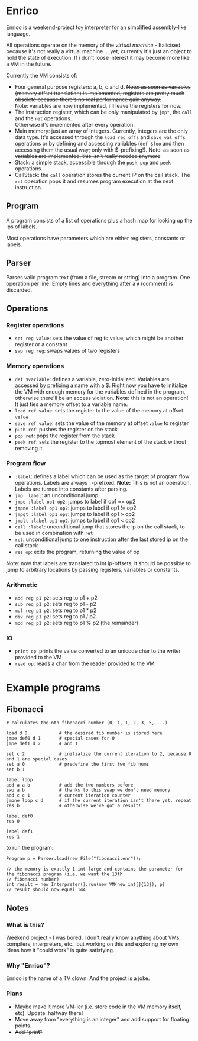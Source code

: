 # Enrico

Enrico is a weekend-project toy interpreter for an simplified assembly-like language.

All operations operate on the memory of the *virtual machine* - 
Italicised because it's not really a virtual machine ... yet; currently 
it's just an object to hold the state of execution. If i don't loose 
interest it may become more like a VM in the future.

Currently the VM consists of:

* Four general purpose registers: a, b, c and d. 
  ~~Note: as soon as variables (memory offset translation) is 
  implemented, registers are pretty much obsolete because there's no 
  real performance gain anyway.~~   
  Note: variables are now implemented, i'll leave the registers for now.
* The instruction register, which can be only manipulated by `jmp*`, the
  `call` and the `ret` operations.  
  Otherwise it's incremented after every operation.
* Main memory: just an array of integers. Currently, integers are the 
  only data type. It's accessed through the `load reg offs` and 
  `save val offs` operations or by defining and accessing variables 
  (`def $foo` and then accessing them the usual way; only with 
  $-prefixing!).
  ~~Note: as soon as variables are implemented, this isn't really 
  needed anymore~~
* Stack: a simple stack, accessible through the `push`, `pop` and `peek`
  operations.
* CallStack: the `call` operation stores the current IP on the call 
  stack. The `ret` operation pops it and resumes program execution at 
  the next instruction.

## Program

A program consists of a list of operations plus a hash map for looking 
up the ips of labels. 

Most operations have parameters which are either registers, constants 
or labels.

## Parser

Parses valid program text (from a file, stream or string) into a 
program. One operation per line. Empty lines and everything after a 
`#` (comment) is discarded.

## Operations

### Register operations

* `set reg value`: sets the value of reg to value, which might be 
  another register or a constant
* `swp reg reg`: swaps values of two registers

### Memory operations

* `def $variable`: defines a variable, zero-initialized. Variables 
    are accessed by prefixing a name with a $. Right now you have to 
    initialize the VM with enough memory for the variables defined
    in the program, otherwise there'll be an access violation.
    **Note:** this is not an operation! It just ties a memory offset
      to a variable name.
* `load ref value`: sets the register to the value of the memory at 
  offset `value`
* `save ref value`: sets the value of the memory at offset `value` to 
  register
* `push ref`: pushes the register on the stack
* `pop ref`: pops the register from the stack
* `peek ref`: sets the register to the topmost element of the stack 
  without removing it

### Program flow

* `:label`: defines a label which can be used as the target of program 
  flow operations. Labels are always `:`-prefixed.
  **Note:** This is not an operation. Labels are turned into constants 
  after parsing.
* `jmp :label`: an unconditional jump
* `jmpe :label op1 op2`: jumps to label if op1 == op2
* `jmpne :label op1 op2`: jumps to label if op1 != op2
* `jmpgt :label op1 op2`: jumps to label if op1 > op2
* `jmplt :label op1 op2`: jumps to label if op1 < op2
* `call :label`: unconditional jump that stores the ip on the call 
  stack, to be used in combination with `ret`
* `ret`: unconditional jump to one instruction after the last stored ip 
  on the call stack
* `res op`: exits the program, returning the value of op

Note: now that labels are translated to int ip-offsets, it should be
 possible to jump to arbitrary locations by passing registers, variables
 or constants.

### Arithmetic

* `add reg p1 p2`: sets reg to p1 + p2
* `sub reg p1 p2`: sets reg to p1 - p2
* `mul reg p1 p2`: sets reg to p1 * p2
* `div reg p1 p2`: sets reg to p1 / p2
* `mod reg p1 p2`: sets reg to p1 % p2 (the remainder)

### IO

* `print op`: prints the value converted to an unicode char to the 
  writer provided to the VM
* `read op`: reads a char from the reader provided to the VM

# Example programs

## Fibonacci

    # calculates the nth fibonacci number (0, 1, 1, 2, 3, 5, ...)

    load d 0            # the desired fib number is stored here
    jmpe def0 d 1       # special cases for 0
    jmpe def1 d 2       # and 1

    set c 2             # initialize the current iteration to 2, because 0 and 1 are special cases
    set a 0             # predefine the first two fib nums
    set b 1

    label loop
    add a a b           # add the two numbers before
    swp a b             # thanks to this swap we don't need memory
    add c c 1           # current iteration counter
    jmpne loop c d      # if the current iteration isn't there yet, repeat
    res b               # otherwise we've got a result!

    label def0
    res 0

    label def1
    res 1

to run the program:

    Program p = Parser.load(new File("fibonacci.enr"));

    // the memory is exactly 1 int large and contains the parameter for the fibonacci program (i.e. we want the 13th
    // fibonacci number)
    int result = new Interpreter().run(new VM(new int[]{13}), p)
    // result should now equal 144
    
## Notes

### What is this?

Weekend project - I was bored. I don't really know anything about VMs, 
compilers, interpreters, etc., but working on this and exploring my own 
ideas how it "could work" is quite satisfying.
 
### Why "Enrico"?
 
Enrico is the name of a TV clown. And the project is a joke.

### Plans

* Maybe make it more VM-ier (i.e. store code in the VM memory 
  itself, etc). Update: halfway there! 
* Move away from "everything is an integer" and add support for 
  floating points.
* ~~Add "print"~~